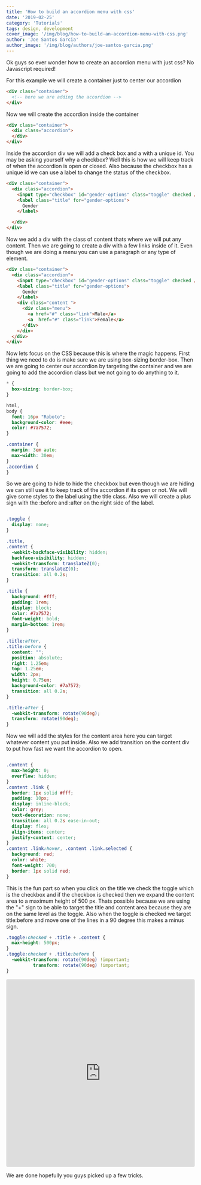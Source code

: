 ```yaml
---
title: 'How to build an accordion menu with css'
date: '2019-02-25'
category: 'Tutorials'
tags: design, development
cover_image: '/img/blog/how-to-build-an-accordion-menu-with-css.png'
author: 'Joe Santos Garcia'
author_image: '/img/blog/authors/joe-santos-garcia.png'
---
```


Ok guys so ever wonder how to create an accordion menu with just css? No Javascript required!

For this example we will create a container just to center our accordion

```html
<div class="container">
  <!-- here we are adding the accordion -->
</div>
```

Now we will create the accordion inside the container
```html
<div class="container">
  <div class="accordion">
  </div>
</div>
```

Inside the accordion div we will add a check box and a with a unique id. You may be asking yourself why a checkbox? Well this is how we will keep track of when the accordion is open or closed. Also because the checkbox has a unique id we can use a label to change the status of the checkbox.
```html
<div class="container">
  <div class="accordion">
    <input type="checkbox" id="gender-options" class="toggle" checked />    
    <label class="title" for="gender-options">
      Gender
    </label>

  </div>
</div>
```

Now we add a div with the class of content thats where we will put any content. Then we are going to create a div with a few links inside of it. Even though we are doing a menu you can use a paragraph or any type of element.

```html
<div class="container">
  <div class="accordion">
    <input type="checkbox" id="gender-options" class="toggle" checked />    
    <label class="title" for="gender-options">
      Gender
    </label>
    <div class="content ">
      <div class="menu">
        <a href="#" class="link">Male</a>
        <a  href="#" class="link">Female</a>
      </div>
    </div>
  </div>
</div>
```

Now lets focus on the CSS because this is where the magic happens. First thing we need to do is make sure we are using box-sizing border-box. Then we are going to center our accordion by targeting the container and we are going to add the accordion class but we not going to do anything to it.

```css
* {
  box-sizing: border-box;
}

html,
body {
  font: 16px "Roboto";
  background-color: #eee;
  color: #7a7572;
}

.container {
  margin: 3em auto;
  max-width: 30em;
}
.accordion {
}
```

So we are going to hide to hide the checkbox but even though we are hiding we can still use it to keep track of the accordion if its open or not. We will give some styles to the label using the title class. Also we will create a plus sign with the :before and :after on the right side of the label.

```css

.toggle {
  display: none;
}

.title,
.content {
  -webkit-backface-visibility: hidden;
  backface-visibility: hidden;
  -webkit-transform: translateZ(0);
  transform: translateZ(0);
  transition: all 0.2s;
}

.title {
  background: #fff;
  padding: 1rem;
  display: block;
  color: #7a7572;
  font-weight: bold;
  margin-bottom: 1rem;
}

.title:after,
.title:before {
  content: "";
  position: absolute;
  right: 1.25em;
  top: 1.25em;
  width: 2px;
  height: 0.75em;
  background-color: #7a7572;
  transition: all 0.2s;
}

.title:after {
  -webkit-transform: rotate(90deg);
  transform: rotate(90deg);
}
```

Now we will add the styles for the content area here you can target whatever content you put inside. Also we add transition on the content div to put how fast we want the accordion to open.


```css

.content {
  max-height: 0;
  overflow: hidden;
}
.content .link {
  border: 1px solid #fff;
  padding: 10px;
  display: inline-block;
  color: grey;
  text-decoration: none;
  transition: all 0.2s ease-in-out;
  display: flex;
  align-items: center;
  justify-content: center;
}
.content .link:hover, .content .link.selected {
  background: red;
  color: white;
  font-weight: 700;
  border: 1px solid red;
}
```

This is the fun part so when you click on the title we check the toggle which is the checkbox and if the checkbox is checked then we expand the content area  to a maximum height of 500 px. Thats possible because we are using the "+" sign to be able to target the title and content area because they are on the same level as the toggle. Also when the toggle is checked we target title:before and move one of the lines in a 90 degree this makes a minus sign.

```css
.toggle:checked + .title + .content {
  max-height: 500px;
}
.toggle:checked + .title:before {
  -webkit-transform: rotate(90deg) !important;
          transform: rotate(90deg) !important;
}
```

<iframe src="https://codesandbox.io/embed/3qml2r8r2q?fontsize=14" style="width:100%; height:500px; border:0; border-radius: 4px; overflow:hidden;" sandbox="allow-modals allow-forms allow-popups allow-scripts allow-same-origin"></iframe>

We are done hopefully you guys picked up a few tricks.
